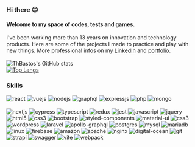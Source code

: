 ### Hi there 😊

#### Welcome to my space of codes, tests and games.

I've been working more than 13 years on innovation and technology products. Here are some of the projects I made to practice and play with new things. More professional infos on my [LinkedIn](https://www.linkedin.com/in/thallesbastos/en) and [portfolio](https://thbastos.com/).
<br />
<br />
![ThBastos's GitHub stats](https://github-readme-stats.vercel.app/api?username=ThBastos&show_icons=true&theme=dracula) <br /> 
[![Top Langs](https://github-readme-stats.vercel.app/api/top-langs/?username=ThBastos&layout=compact&theme=dracula&card_width=445)](https://github.com/Odamiani/github-readme-stats)

### Skills
<div style"display: inline_block">
  <img aling="center" alt="react" src="https://img.shields.io/badge/React-282a36?style=for-the-badge&logo=react&logoColor=white" />
  <img aling="center" alt="vuejs" src="https://img.shields.io/badge/Vue.js-282a36?style=for-the-badge&logo=vue.js&logoColor=white" />
  <img aling="center" alt="nodejs" src="https://img.shields.io/badge/Node.js-282a36?style=for-the-badge&logo=node.js&logoColor=white" />
  <img aling="center" alt="graphql" src="https://img.shields.io/badge/GraphQl-282a36?style=for-the-badge&logo=graphql&logoColor=white" />
  <img aling="center" alt="expressjs" src="https://img.shields.io/badge/Express.js-282a36?style=for-the-badge" />
  <img aling="center" alt="php" src="https://img.shields.io/badge/PHP-282a36?style=for-the-badge&logo=php&logoColor=white" />
  <img aling="center" alt="mongo" src="https://img.shields.io/badge/MongoDB-282a36?style=for-the-badge&logo=mongodb&logoColor=white" />
 <br />
 <br />
  <img aling="center" alt="nextjs" src="https://img.shields.io/badge/nestjs-282a36?style=for-the-badge&logo=nestjs&logoColor=white" />
  <img aling="center" alt="cypress" src="https://img.shields.io/badge/Cypress-282a36?style=for-the-badge&logo=cypress&logoColor=white" />
  <img aling="center" alt="typescript" src="https://img.shields.io/badge/TypeScript-282a36?style=for-the-badge&logo=typescript&logoColor=white" />
  <img aling="center" alt="redux" src="https://img.shields.io/badge/Redux-282a36?style=for-the-badge&logo=redux&logoColor=white" />
  <img aling="center" alt="jest" src="https://img.shields.io/badge/Jest-282a36?style=for-the-badge&logo=jest&logoColor=white" />
  <img aling="center" alt="javascript" src="https://img.shields.io/badge/JavaScript-282a36?style=for-the-badge&logo=javascript&logoColor=white" />
  <img aling="center" alt="jquery" src="https://img.shields.io/badge/jQuery-282a36?style=for-the-badge&logo=jquery&logoColor=white" />
  <img aling="center" alt="html5" src="https://img.shields.io/badge/HTML5-282a36?style=for-the-badge&logo=html5&logoColor=white" />

  <img aling="center" alt="css3" src="https://img.shields.io/badge/CSS3-282a36?style=for-the-badge&logo=css3&logoColor=white" />
  <img aling="center" alt="bootstrap" src="https://img.shields.io/badge/Bootstrap-282a36?style=for-the-badge&logo=bootstrap&logoColor=white" />
  <img aling="center" alt="styled-components" src="https://img.shields.io/badge/styled--components-282a36?style=for-the-badge&logo=styled-components&logoColor=white" />
  <img aling="center" alt="material-ui" src="https://img.shields.io/badge/Material--UI-282a36?style=for-the-badge&logo=material-ui&logoColor=white" />
  <img aling="center" alt="css3" src="https://img.shields.io/badge/CSS3-282a36?style=for-the-badge&logo=css3&logoColor=white" />

  <img aling="center" alt="wordpress" src="https://img.shields.io/badge/Wordpress-282a36?style=for-the-badge&logo=wordpress&logoColor=white" />
  <img aling="center" alt="laravel" src="https://img.shields.io/badge/Laravel-282a36?style=for-the-badge&logo=laravel&logoColor=white" />
   
  
  <img aling="center" alt="apollo-graphql" src="https://img.shields.io/badge/Apollo%20GraphQL-282a36?&style=for-the-badge&logo=Apollo%20GraphQL&logoColor=white" />
  <img aling="center" alt="postgres" src="https://img.shields.io/badge/PostgreSQL-282a36?style=for-the-badge&logo=postgresql&logoColor=white" />
  <img aling="center" alt="mysql" src="https://img.shields.io/badge/MySQL-282a36?style=for-the-badge&logo=mysql&logoColor=white" />
  <img aling="center" alt="mariadb" src="https://img.shields.io/badge/MariaDB-282a36?style=for-the-badge&logo=mariadb&logoColor=white" />
  
  <img aling="center" alt="linux" src="https://img.shields.io/badge/Linux-282a36?style=for-the-badge&logo=linux&logoColor=black" />
  <img aling="center" alt="firebase" src="https://img.shields.io/badge/Firebase-282a36?style=for-the-badge&logo=firebase&logoColor=white" />
  <img aling="center" alt="amazon" src="https://img.shields.io/badge/Amazon_AWS-282a36?style=for-the-badge&logo=amazon-aws&logoColor=white" />
  <img aling="center" alt="apache" src="https://img.shields.io/badge/Apache-282a36?style=for-the-badge&logo=apache&logoColor=whitee" />
  <img aling="center" alt="nginx" src="https://img.shields.io/badge/Nginx-282a36?style=for-the-badge&logo=nginx&logoColor=white" />
  <img aling="center" alt="digital-ocean" src="https://img.shields.io/badge/Digital Ocean-282a36?style=for-the-badge&logo=digitalocean&logoColor=white" />
  <img aling="center" alt="git" src="https://img.shields.io/badge/Git-282a36?style=for-the-badge&logo=git&logoColor=white" />
  
  <img aling="center" alt="strapi" src="https://img.shields.io/badge/strapi-282a36?style=for-the-badge&logo=strapi&logoColor=white" />
  <img aling="center" alt="swagger" src="https://img.shields.io/badge/Swagger-282a36?style=for-the-badge&logo=Swagger&logoColor=white" />
  <img aling="center" alt="vite" src="https://img.shields.io/badge/Vite-282a36?style=for-the-badge&logo=vite&logoColor=white" />
  <img aling="center" alt="webpack" src="https://img.shields.io/badge/Webpack-282a36?style=for-the-badge&logo=Webpack&logoColor=white" />
  
</div>
